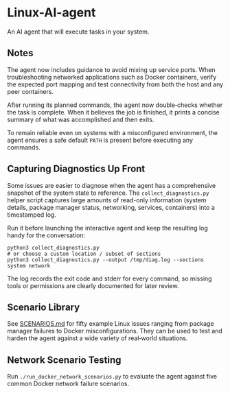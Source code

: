 # Linux-AI-agent
An AI agent that will execute tasks in your system.

## Notes

The agent now includes guidance to avoid mixing up service ports. When
troubleshooting networked applications such as Docker containers, verify the
expected port mapping and test connectivity from both the host and any peer
containers.

After running its planned commands, the agent now double‑checks whether the
task is complete. When it believes the job is finished, it prints a concise
summary of what was accomplished and then exits.

To remain reliable even on systems with a misconfigured environment, the agent
ensures a safe default `PATH` is present before executing any commands.

## Capturing Diagnostics Up Front

Some issues are easier to diagnose when the agent has a comprehensive snapshot
of the system state to reference. The `collect_diagnostics.py` helper script
captures large amounts of read-only information (system details, package
manager status, networking, services, containers) into a timestamped log.

Run it before launching the interactive agent and keep the resulting log handy
for the conversation:

```
python3 collect_diagnostics.py
# or choose a custom location / subset of sections
python3 collect_diagnostics.py --output /tmp/diag.log --sections system network
```

The log records the exit code and stderr for every command, so missing tools or
permissions are clearly documented for later review.

## Scenario Library

See [SCENARIOS.md](SCENARIOS.md) for fifty example Linux issues ranging from
package manager failures to Docker misconfigurations. They can be used to test
and harden the agent against a wide variety of real‑world situations.

## Network Scenario Testing

Run `./run_docker_network_scenarios.py` to evaluate the agent against five
common Docker network failure scenarios.
